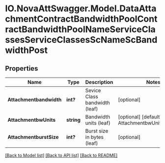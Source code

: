 # IO.NovaAttSwagger.Model.DataAttachmentContractBandwidthPoolContractBandwidthPoolNameServiceClassesServiceClassesScNameScBandwidthPost
## Properties

Name | Type | Description | Notes
------------ | ------------- | ------------- | -------------
**Attachmentbandwidth** | **int?** | Sevice Class bandwidth (leaf) | [optional] 
**AttachmentbwUnits** | **string** | Bandwidth units (leaf) | [optional] [default to AttachmentbwUnitsEnum.Bps]
**AttachmentburstSize** | **int?** | Burst size in bytes (leaf) | [optional] 

[[Back to Model list]](../README.md#documentation-for-models) [[Back to API list]](../README.md#documentation-for-api-endpoints) [[Back to README]](../README.md)

